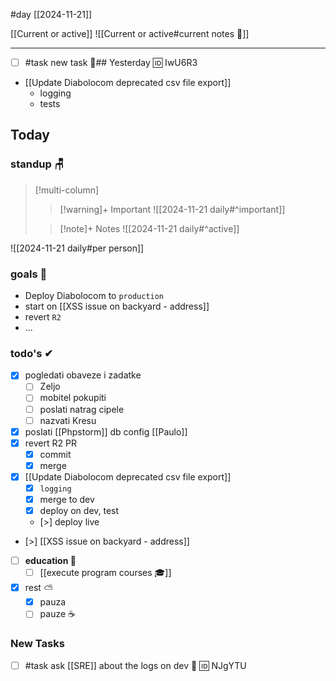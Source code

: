 #day
[[2024-11-21]]

[[Current or active]]
![[Current or active#current notes 📓]]

---
- [ ] #task new task 🔼## Yesterday 🆔 IwU6R3
- [[Update Diabolocom deprecated csv file export]]
	- logging
	- tests

## Today

### standup 🪑

> [!multi-column]
>> [!warning]+ Important
>> ![[2024-11-21 daily#^important]]
>
>> [!note]+ Notes
>> ![[2024-11-21 daily#^active]]

![[2024-11-21 daily#per person]]

### goals 🏴
- Deploy Diabolocom to `production`
- start on [[XSS issue on backyard - address]]
- revert `R2`
- ...

### todo's ✔
- [x] pogledati  obaveze i zadatke
	- [ ] Zeljo
	- [ ] mobitel pokupiti
	- [ ] poslati natrag cipele
	- [ ] nazvati Kresu
- [x] poslati [[Phpstorm]] db config [[Paulo]]
- [x] revert R2 PR
	- [x] commit
	- [x] merge
- [x] [[Update Diabolocom deprecated csv file export]]
	- [x] `logging`
	- [x] merge to dev
	- [x] deploy on dev, test
	- [>] deploy live
- [>]  [[XSS issue on backyard - address]]
- [ ] **education 🎒**
	- [ ] [[execute program courses 🎓]]
- [x] rest ⛅ 
	- [x] pauza 
	- [ ] pauze ☕ 

### New Tasks
- [ ] #task ask [[SRE]] about the logs on dev 🔼 🆔 NJgYTU
